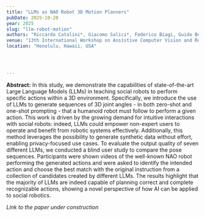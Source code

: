 ```yaml
---
title: "LLMs as NAO Robot 3D Motion Planners"
pubDate: 2025-10-20
year: 2025
slug: "llm-robot-motion"
authors: "Riccardo Catalini*, Giacomo Salici*, Federico Biagi, Guido Borghi, Luigi Biagiotti, Roberto Vezzani"
venue: "13th International Workshop on Assistive Computer Vision and Robotics (ACVR) - in Conjunction With ICCV 2025"
location: "Honolulu, Hawaii, USA"




---
```


**Abstract:** In this study, we demonstrate the capabilities of state-of-the-art Large Language Models (LLMs) in teaching social robots to perform specific actions within a 3D environment. Specifically, we introduce the use of LLMs to generate sequences of 3D joint angles - in both zero-shot and one-shot prompting - that a humanoid robot must follow to perform a given action. This work is driven by the growing demand for intuitive interactions with social robots: indeed, LLMs could empower non-expert users to operate and benefit from robotic systems effectively. Additionally, this method leverages the possibility to generate synthetic data without effort, enabling privacy-focused use cases. To evaluate the output quality of seven different LLMs, we conducted a blind user study to compare the pose sequences. Participants were shown videos of the well-known NAO robot performing the generated actions and were asked to identify the intended action and choose the best match with the original instruction from a collection of candidates created by different LLMs. The results highlight that the majority of LLMs are indeed capable of planning correct and complete recognizable actions, showing a novel perspective of how AI can be applied to social robotics.

_Link to the paper under construction_